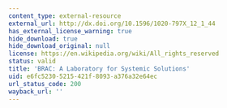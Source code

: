 ```yaml
---
content_type: external-resource
external_url: http://dx.doi.org/10.1596/1020-797X_12_1_44
has_external_license_warning: true
hide_download: true
hide_download_original: null
license: https://en.wikipedia.org/wiki/All_rights_reserved
status: valid
title: 'BRAC: A Laboratory for Systemic Solutions'
uid: e6fc5230-5215-421f-8093-a376a32e64ec
url_status_code: 200
wayback_url: ''
---
```

